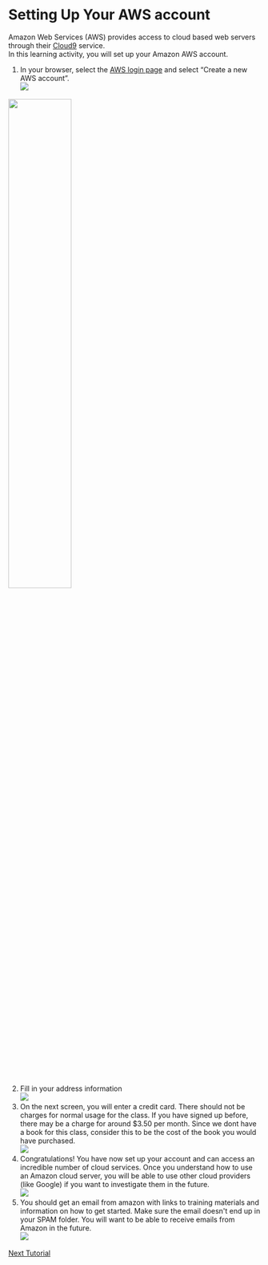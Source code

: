 # Setting Up Your AWS account
Amazon Web Services (AWS) provides access to cloud based web servers through their [Cloud9](https://aws.amazon.com/cloud9/) service.  
In this learning activity, you will set up your Amazon AWS account.

1. In your browser, select the [AWS login page](https://portal.aws.amazon.com/gp/aws/developer/registration/) and select “Create a new AWS account”.  
![](images/login.png)  

<img src="images/login.png" width=50% height=50%>

2. Fill in your address information  
![](images/signup.png)  
3. On the next screen, you will enter a credit card.  There should not be charges for normal usage for the class.  If you have signed up before, there may be a charge for around $3.50 per month.  Since we dont have a book for this class, consider this to be the cost of the book you would have purchased.  
![](images/free.png)  
4. Congratulations!  You have now set up your account and can access an incredible number of cloud services.  Once you understand how to use an Amazon cloud server, you will be able to use other cloud providers (like Google) if you want to investigate them in the future.  
![](images/congrats.png)  
5. You should get an email from amazon with links to training materials and information on how to get started.  Make sure the email doesn't end up in your SPAM folder.  You will want to be able to receive emails from Amazon in the future.  
![](images/email.png)  

[Next Tutorial](cloud9.md)
